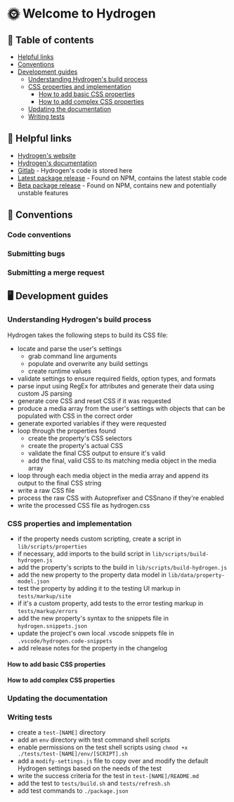 # 🌞 Welcome to Hydrogen

## 📑 Table of contents

- [Helpful links](#🔗-helpful-links)
- [Conventions](#📐-conventions)
- [Development guides](#🖥️-development-guides)
  - [Understanding Hydrogen's build process](#understanding-hydrogens-build-process)
  - [CSS properties and implementation](#css-properties-and-implementation)
    - [How to add basic CSS properties](#how-to-add-basic-css-properties)
    - [How to add complex CSS properties](#how-to-add-complex-css-properties)
  - [Updating the documentation](#updating-the-documentation)
  - [Writing tests](#writing-tests)

## 🔗 Helpful links

- [Hydrogen's website](https://hydrogen.design/en)
- [Hydrogen's documentation](https://hydrogen.design/en/docs)
- [Gitlab](https://gitlab.com/hydrogen-css/hydrogen) - Hydrogen's code is stored here
- [Latest package release](https://www.npmjs.com/package/@hydrogen-css/hydrogen/v/latest) - Found on NPM, contains the latest stable code
- [Beta package release](https://www.npmjs.com/package/@hydrogen-css/hydrogen/v/beta) - Found on NPM, contains new and potentially unstable features

## 📐 Conventions

### Code conventions

### Submitting bugs

### Submitting a merge request

## 🖥️ Development guides

### Understanding Hydrogen's build process

Hydrogen takes the following steps to build its CSS file:

- locate and parse the user's settings
  - grab command line arguments
  - populate and overwrite any build settings
  - create runtime values
- validate settings to ensure required fields, option types, and formats
- parse input using RegEx for attributes and generate their data using custom JS parsing
- generate core CSS and reset CSS if it was requested
- produce a media array from the user's settings with objects that can be populated with CSS in the correct order
- generate exported variables if they were requested
- loop through the properties found
  - create the property's CSS selectors
  - create the property's actual CSS
  - validate the final CSS output to ensure it's valid
  - add the final, valid CSS to its matching media object in the media array
- loop through each media object in the media array and append its output to the final CSS string
- write a raw CSS file
- process the raw CSS with Autoprefixer and CSSnano if they're enabled
- write the processed CSS file as hydrogen.css

### CSS properties and implementation

- if the property needs custom scripting, create a script in `lib/scripts/properties`
- if necessary, add imports to the build script in `lib/scripts/build-hydrogen.js`
- add the property's scripts to the build in `lib/scripts/build-hydrogen.js`
- add the new property to the property data model in `lib/data/property-model.json`
- test the property by adding it to the testing UI markup in `tests/markup/site`
- if it's a custom property, add tests to the error testing markup in `tests/markup/errors`
- add the new property's syntax to the snippets file in `hydrogen.snippets.json`
- update the project's own local .vscode snippets file in `.vscode/hydrogen.code-snippets`
- add release notes for the property in the changelog

#### How to add basic CSS properties

#### How to add complex CSS properties

### Updating the documentation

### Writing tests

- create a `test-[NAME]` directory
- add an `env` directory with test command shell scripts
- enable permissions on the test shell scripts using `chmod +x ./tests/test-[NAME]/env/[SCRIPT].sh`
- add a `modify-settings.js` file to copy over and modify the default Hydrogen settings based on the needs of the test
- write the success criteria for the test in `test-[NAME]/README.md`
- add the test to `tests/build.sh` and `tests/refresh.sh`
- add test commands to `./package.json`
